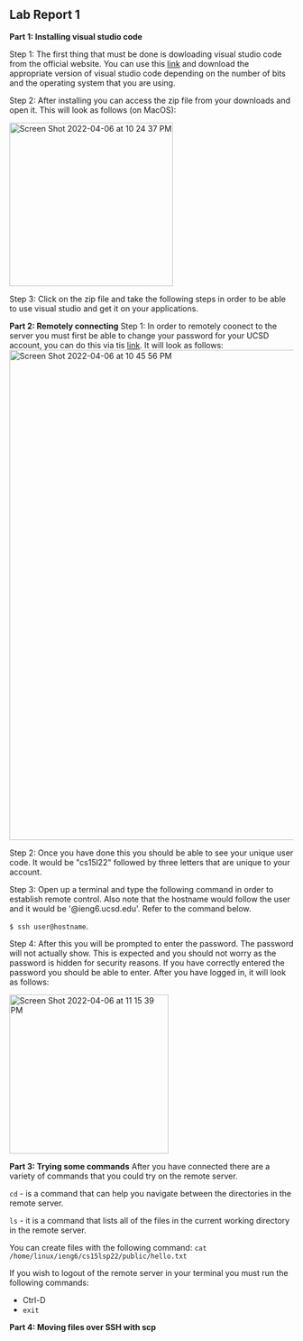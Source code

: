 ## Lab Report 1

**Part 1: Installing visual studio code**

Step 1: The first thing that must be done is dowloading visual studio code from the official website. You can use this [link](https://code.visualstudio.com/download) and download the appropriate version of visual studio code depending on the number of bits and the operating system that you are using.

Step 2: After installing you can access the zip file from your downloads and open it. This will look as follows (on MacOS):

<img width="290" alt="Screen Shot 2022-04-06 at 10 24 37 PM" src="https://user-images.githubusercontent.com/65454241/162126937-20b53f88-58ea-40e6-8baa-39cd69e07bac.png">

Step 3: Click on the zip file and take the following steps in order to be able to use visual studio and get it on your applications.


**Part 2: Remotely connecting**
Step 1: In order to remotely coonect to the server you must first be able to change your password for your UCSD account, you can do this via tis [link](https://sdacs.ucsd.edu/~icc/index.php). It will look as follows:
<img width="869" alt="Screen Shot 2022-04-06 at 10 45 56 PM" src="https://user-images.githubusercontent.com/65454241/162128846-4452dc50-5626-470f-be9a-33d16e291c2a.png">


Step 2: Once you have done this you should be able to see your unique user code. It would be "cs15l22" followed by three letters that are unique to your account.

Step 3: Open up a terminal and type the following command in order to establish remote control. Also note that the hostname would follow the user and it would be '@ieng6.ucsd.edu'. Refer to the command below.

`$ ssh user@hostname`.

Step 4: After this you will be prompted to enter the password. The password will not actually show. This is expected and you should not worry as the password is hidden for security reasons. If you have correctly entered the password you should be able to enter. After you have logged in, it will look as follows:

<img width="282" alt="Screen Shot 2022-04-06 at 11 15 39 PM" src="https://user-images.githubusercontent.com/65454241/162132654-f1837158-e6a7-413c-9878-994c33aee266.png">


**Part 3: Trying some commands**
After you have connected there are a variety of commands that you could try on the remote server. 

`cd` - is a command that can help you navigate between the directories in the remote server.


`ls` - it is a command that lists all of the files in the current working directory in the remote server. 



You can create files with the following command:
`cat /home/linux/ieng6/cs15lsp22/public/hello.txt`

If you wish to logout of the remote server in your terminal you must run the following commands:
 - Ctrl-D
 - `exit`


**Part 4: Moving files over SSH with scp**
